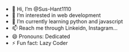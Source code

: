 - 👋 Hi, I’m @Sus-Hant1110
- 👀 I’m interested in web development
- 🌱 I’m currently learning python and javascript
- 📫 Reach me through Linkeidn, Instagram...
- 😄 Pronouns: Dedicated 
- ⚡ Fun fact: Lazy Coder

<!---
Sus-Hant1110/Sus-Hant1110 is a ✨ special ✨ repository because its `README.md` (this file) appears on your GitHub profile.
You can click the Preview link to take a look at your changes.
--->
